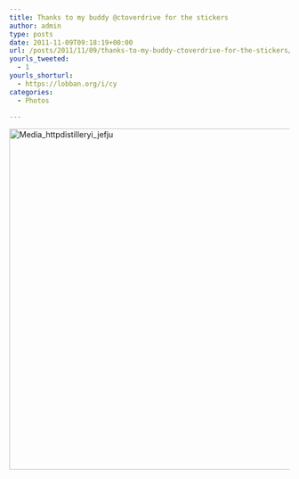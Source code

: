 ```yaml
---
title: Thanks to my buddy @ctoverdrive for the stickers
author: admin
type: posts
date: 2011-11-09T09:18:19+00:00
url: /posts/2011/11/09/thanks-to-my-buddy-ctoverdrive-for-the-stickers/
yourls_tweeted:
  - 1
yourls_shorturl:
  - https://lobban.org/i/cy
categories:
  - Photos

---
```

<div class='posterous_autopost'>
  <a href="http://instagr.am/p/TX4fO/"></p> 
  
  <div class='p_embed p_image_embed'>
    <a href="http://getfile2.posterous.com/getfile/files.posterous.com/nonimage/FDExFytCJwlwaraApvBrcoBDeBshJqBacpdwHlHebHlHfrzacovHnACpuoeB/media_httpdistilleryi_JEfJu.jpg.scaled1000.jpg"><img alt="Media_httpdistilleryi_jefju" height="612" src="https://getfile2.posterous.com/getfile/files.posterous.com/nonimage/FDExFytCJwlwaraApvBrcoBDeBshJqBacpdwHlHebHlHfrzacovHnACpuoeB/media_httpdistilleryi_JEfJu.jpg.scaled1000.jpg" width="612" /></a>
  </div>
  
  <p>
    </a></div>